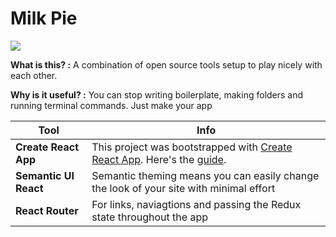 # Milk Pie


![](https://i.imgur.com/0dlBpUi.png)


**What is this? :**
A combination of open source tools setup to play nicely with each other.

**Why is it useful? :**
You can stop writing boilerplate, making folders and running terminal commands. Just make your app

| Tool  | Info |
| ------------- | ------------- |
| **Create React App**  | This project was bootstrapped with [Create React App](https://github.com/facebookincubator/create-react-app). Here's the [guide](https://github.com/facebookincubator/create-react-app/blob/master/packages/react-scripts/template/README.md).  |
| **Semantic UI React**  | Semantic theming means you can easily change the look of your site with minimal effort  |
| **React Router**  | For links, naviagtions and passing the Redux state throughout the app  |
